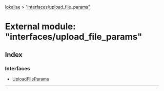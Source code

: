[lokalise](../README.md) > ["interfaces/upload_file_params"](../modules/_interfaces_upload_file_params_.md)

# External module: "interfaces/upload_file_params"

## Index

### Interfaces

* [UploadFileParams](../interfaces/_interfaces_upload_file_params_.uploadfileparams.md)

---

